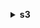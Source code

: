 **<details ><summary style="color:none;">s3</summary><blockquote>**

- **<details><summary style="color:none;"><b><u>cp</b></u></summary><blockquote>**

  * **<p style="color:none;">--dryrun</p>**
  * **<p style="color:none;">--quiet</p>**
  * **<p style="color:none;">--include</p>**
  * **<p style="color:none;">--exclude</p>**
  * **<p style="color:none;">--acl</p>**
  * **<p style="color:none;">--follow-symlinks</p>**
  * **<p style="color:none;">--no-follow-symlinks</p>**
  * **<p style="color:none;">--no-guess-mime-type</p>**
  * **<p style="color:none;">--sse</p>**
  * **<p style="color:none;">--sse-c</p>**
  * **<p style="color:none;">--sse-c-key</p>**
  * **<p style="color:none;">--sse-kms-key-id</p>**
  * **<p style="color:none;">--sse-c-copy-source</p>**
  * **<p style="color:none;">--sse-c-copy-source-key</p>**
  * **<p style="color:none;">--storage-class</p>**
  * **<p style="color:none;">--grants</p>**
  * **<p style="color:none;">--website-redirect</p>**
  * **<p style="color:none;">--content-type</p>**
  * **<p style="color:none;">--cache-control</p>**
  * **<p style="color:none;">--content-disposition</p>**
  * **<p style="color:none;">--content-encoding</p>**
  * **<p style="color:none;">--content-language</p>**
  * **<p style="color:none;">--expires</p>**
  * **<p style="color:none;">--source-region</p>**
  * **<p style="color:none;">--only-show-errors</p>**
  * **<p style="color:none;">--no-progress</p>**
  * **<p style="color:none;">--page-size</p>**
  * **<p style="color:none;">--ignore-glacier-warnings</p>**
  * **<p style="color:none;">--force-glacier-transfer</p>**
  * **<p style="color:none;">--request-payer</p>**
  * **<p style="color:none;">--metadata</p>**
  * **<p style="color:none;">--copy-props</p>**
  * **<p style="color:none;">--metadata-directive</p>**
  * **<p style="color:none;">--expected-size</p>**
  * **<p style="color:none;">--recursive</p>**

  </br>

  <p style="color:red;">Description</p>

  </br>

  ## **Examples**

  ```bash

  ```
  ```json

  ```

  </br>

- **<details><summary style="color:none;"><b><u>ls</b></u></summary><blockquote>**

  * **<p style="color:none;">--recursive</p>**
  * **<p style="color:none;">--page-size</p>**
  * **<p style="color:none;">--human-readable</p>**
  * **<p style="color:none;">--summarize</p>**
  * **<p style="color:none;">--request-payer</p>**

  </br>

  <p style="color:red;">Description</p>

  </br>

  ## **Examples**

  ```bash

  ```
  ```json

  ```

  </br>

- **<details><summary style="color:none;"><b><u>mb</b></u></summary><blockquote>**

  * **<p style="color:none;"></p>**

  </br>

  <p style="color:red;">Description</p>

  </br>

  ## **Examples**

  ```bash

  ```
  ```json

  ```

  </br>

- **<details><summary style="color:none;"><b><u>mv</b></u></summary><blockquote>**

  * **<p style="color:none;">--dryrun</p>**
  * **<p style="color:none;">--quiet</p>**
  * **<p style="color:none;">--include</p>**
  * **<p style="color:none;">--exclude</p>**
  * **<p style="color:none;">--acl</p>**
  * **<p style="color:none;">--follow-symlinks</p>**
  * **<p style="color:none;">--no-follow-symlinks</p>**
  * **<p style="color:none;">--no-guess-mime-type</p>**
  * **<p style="color:none;">--sse</p>**
  * **<p style="color:none;">--sse-c</p>**
  * **<p style="color:none;">--sse-c-key</p>**
  * **<p style="color:none;">--sse-kms-key-id</p>**
  * **<p style="color:none;">--sse-c-copy-source</p>**
  * **<p style="color:none;">--sse-c-copy-source-key</p>**
  * **<p style="color:none;">--storage-class</p>**
  * **<p style="color:none;">--grants</p>**
  * **<p style="color:none;">--website-redirect</p>**
  * **<p style="color:none;">--content-type</p>**
  * **<p style="color:none;">--cache-control</p>**
  * **<p style="color:none;">--content-disposition</p>**
  * **<p style="color:none;">--content-encoding</p>**
  * **<p style="color:none;">--content-language</p>**
  * **<p style="color:none;">--expires</p>**
  * **<p style="color:none;">--source-region</p>**
  * **<p style="color:none;">--only-show-errors</p>**
  * **<p style="color:none;">--no-progress</p>**
  * **<p style="color:none;">--page-size</p>**
  * **<p style="color:none;">--ignore-glacier-warnings</p>**
  * **<p style="color:none;">--force-glacier-transfer</p>**
  * **<p style="color:none;">--request-payer</p>**
  * **<p style="color:none;">--metadata</p>**
  * **<p style="color:none;">--copy-props</p>**
  * **<p style="color:none;">--metadata-directive</p>**
  * **<p style="color:none;">--recursive</p>**

  </br>

  <p style="color:red;">Description</p>

  </br>

  ## **Examples**

  ```bash

  ```
  ```json

  ```

  </br>

- **<details><summary style="color:none;"><b><u>presign</b></u></summary><blockquote>**

  * **<p style="color:none;">--expires-in</p>**

  </br>

  <p style="color:red;">Description</p>

  </br>

  ## **Examples**

  ```bash

  ```
  ```json

  ```

  </br>

- **<details><summary style="color:none;"><b><u>rb</b></u></summary><blockquote>**

  * **<p style="color:none;">--force</p>**

  </br>

  <p style="color:red;">Description</p>

  </br>

  ## **Examples**

  ```bash

  ```
  ```json

  ```

  </br>

- **<details><summary style="color:none;"><b><u>rm</b></u></summary><blockquote>**

  * **<p style="color:none;">--dryrun</p>**
  * **<p style="color:none;">--quiet</p>**
  * **<p style="color:none;">--recursive</p>**
  * **<p style="color:none;">--request-payer</p>**
  * **<p style="color:none;">--include</p>**
  * **<p style="color:none;">--exclude</p>**
  * **<p style="color:none;">--only-show-errors</p>**
  * **<p style="color:none;">--page-size</p>**

  </br>

  <p style="color:red;">Description</p>

  </br>

  ## **Examples**

  ```bash

  ```
  ```json

  ```

  </br>

- **<details><summary style="color:none;"><b><u>sync</b></u></summary><blockquote>**

  * **<p style="color:none;">--dryrun</p>**
  * **<p style="color:none;">--quiet</p>**
  * **<p style="color:none;">--include</p>**
  * **<p style="color:none;">--exclude</p>**
  * **<p style="color:none;">--acl</p>**
  * **<p style="color:none;">--follow-symlinks</p>**
  * **<p style="color:none;">--no-follow-symlinks</p>**
  * **<p style="color:none;">--no-guess-mime-type</p>**
  * **<p style="color:none;">--sse</p>**
  * **<p style="color:none;">--sse-c</p>**
  * **<p style="color:none;">--sse-c-key</p>**
  * **<p style="color:none;">--sse-kms-key-id</p>**
  * **<p style="color:none;">--sse-c-copy-source</p>**
  * **<p style="color:none;">--sse-c-copy-source-key</p>**
  * **<p style="color:none;">--storage-class</p>**
  * **<p style="color:none;">--grants</p>**
  * **<p style="color:none;">--website-redirect</p>**
  * **<p style="color:none;">--content-type</p>**
  * **<p style="color:none;">--cache-control</p>**
  * **<p style="color:none;">--content-disposition</p>**
  * **<p style="color:none;">--content-encoding</p>**
  * **<p style="color:none;">--content-language</p>**
  * **<p style="color:none;">--expires</p>**
  * **<p style="color:none;">--source-region</p>**
  * **<p style="color:none;">--only-show-errors</p>**
  * **<p style="color:none;">--no-progress</p>**
  * **<p style="color:none;">--page-size</p>**
  * **<p style="color:none;">--ignore-glacier-warnings</p>**
  * **<p style="color:none;">--force-glacier-transfer</p>**
  * **<p style="color:none;">--request-payer</p>**
  * **<p style="color:none;">--metadata</p>**
  * **<p style="color:none;">--copy-props</p>**
  * **<p style="color:none;">--metadata-directive</p>**
  * **<p style="color:none;">--size-only</p>**
  * **<p style="color:none;">--exact-timestamps</p>**
  * **<p style="color:none;">--delete</p>**

  </br>

  <p style="color:red;">Description</p>

  </br>

  ## **Examples**

  ```bash

  ```
  ```json

  ```

  </br>

- **<details><summary style="color:none;"><b><u>website</b></u></summary><blockquote>**

  * **<p style="color:none;">--index-document</p>**
  * **<p style="color:none;">--error-document</p>**

  </br>

  <p style="color:red;">Description</p>

  </br>

  ## **Examples**

  ```bash

  ```
  ```json

  ```

  </br>

</blockquote></details>
</blockquote></details>
</blockquote></details>
</blockquote></details>
</blockquote></details>
</blockquote></details>
</blockquote></details>
</blockquote></details>
</blockquote></details>
</blockquote></details>
